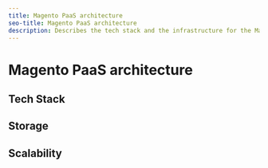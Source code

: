```yaml
---
title: Magento PaaS architecture
seo-title: Magento PaaS architecture
description: Describes the tech stack and the infrastructure for the Magento PaaS solution.
---
```


# Magento PaaS architecture

## Tech Stack

## Storage

## Scalability
